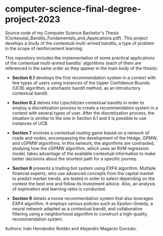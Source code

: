 # computer-science-final-degree-project-2023
Source code of my Computer Science Bachelor's Thesis (Contexutal_Bandits_Fundamentals_and_Applications.pdf). This project develops a study of the contextual multi-armed bandits, a type of problem in the scope of reinforcement learning. 

This repository includes the implementation of some practical applications of the contextual multi-armed bandits' algorithms (each of them are referenced in the same order as they appear in the main body of the thesis):

- **Section 6.1** develops the first recommendation system in a context with few types of users using instances of the Upper Confidence Bounds (UCB) algorithm, a stochastic bandit method, as an introductory contextual bandit.
- **Section 6.2** delves into Lipschitzian contextual bandits in order to employ a discretization process to create a recommendation system in a context with several types of user. After the discretization process, the situation is similiar to the one in Section 6.1 and it is possible to use instances of UCB.

- **Section 7** involves a contextual routing game based on a network of roads and nodes, encompassing the development of the Hedge, GPMW, and cGPMW algorithms. In this network, the algorithms are contrasted, studying how the cGPMW algorithm, which uses an RVM regression model, takes advantage of the available contextual information to make better decisions about the shortest path for a specific journey.

- **Section 8** presents a trading bot system using EXP4 algorithm. Multiple financial experts, who use advanced concepts from the capital market to predict market trends, are tested in order to select depending on the contest the best one and follow its investment advice. Also, an analysis of exploration and learning rates is conducted.

- **Section 9** details a movie recommendation system that also leverages EXP4 algorithm. It employs various policies such as Epsilon-Greedy, a neural network adapted as a contextual bandit, and collaborative filtering using a neighborhood algorithm to construct a high-quality recommendation system.

Authors: Iván Hernández Roldán and Alejandro Magarzo Gonzalo.
